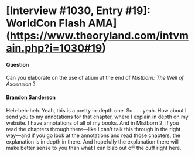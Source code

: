 # [Interview #1030, Entry #19]: WorldCon Flash AMA](https://www.theoryland.com/intvmain.php?i=1030#19)

#### Question

Can you elaborate on the use of atium at the end of
*Mistborn: The Well of Ascension*
?

#### Brandon Sanderson

Heh-heh-heh. Yeah, this is a pretty in-depth one. So . . . yeah. How about I send you to my annotations for that chapter, where I explain in depth on my website. I have annotations of all of my books. And in Mistborn 2, if you read the chapters through there—like I can't talk this through in the right way—and if you go look at the annotations and read those chapters, the explanation is in depth in there. And hopefully the explanation there will make better sense to you than what I can blab out off the cuff right here.

